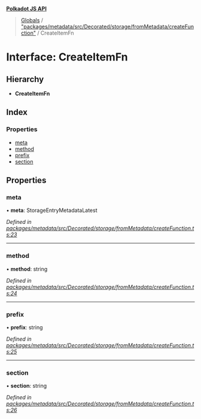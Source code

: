 **[Polkadot JS API](../README.md)**

> [Globals](../globals.md) / ["packages/metadata/src/Decorated/storage/fromMetadata/createFunction"](../modules/_packages_metadata_src_decorated_storage_frommetadata_createfunction_.md) / CreateItemFn

# Interface: CreateItemFn

## Hierarchy

* **CreateItemFn**

## Index

### Properties

* [meta](_packages_metadata_src_decorated_storage_frommetadata_createfunction_.createitemfn.md#meta)
* [method](_packages_metadata_src_decorated_storage_frommetadata_createfunction_.createitemfn.md#method)
* [prefix](_packages_metadata_src_decorated_storage_frommetadata_createfunction_.createitemfn.md#prefix)
* [section](_packages_metadata_src_decorated_storage_frommetadata_createfunction_.createitemfn.md#section)

## Properties

### meta

•  **meta**: StorageEntryMetadataLatest

*Defined in [packages/metadata/src/Decorated/storage/fromMetadata/createFunction.ts:23](https://github.com/polkadot-js/api/blob/f778bf32e/packages/metadata/src/Decorated/storage/fromMetadata/createFunction.ts#L23)*

___

### method

•  **method**: string

*Defined in [packages/metadata/src/Decorated/storage/fromMetadata/createFunction.ts:24](https://github.com/polkadot-js/api/blob/f778bf32e/packages/metadata/src/Decorated/storage/fromMetadata/createFunction.ts#L24)*

___

### prefix

•  **prefix**: string

*Defined in [packages/metadata/src/Decorated/storage/fromMetadata/createFunction.ts:25](https://github.com/polkadot-js/api/blob/f778bf32e/packages/metadata/src/Decorated/storage/fromMetadata/createFunction.ts#L25)*

___

### section

•  **section**: string

*Defined in [packages/metadata/src/Decorated/storage/fromMetadata/createFunction.ts:26](https://github.com/polkadot-js/api/blob/f778bf32e/packages/metadata/src/Decorated/storage/fromMetadata/createFunction.ts#L26)*

